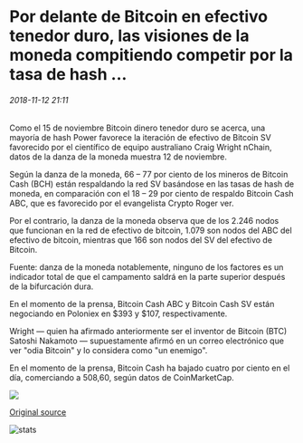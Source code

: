 # Por delante de Bitcoin en efectivo tenedor duro, las visiones de la moneda compitiendo competir por la tasa de hash ...

###### 2018-11-12 21:11

Como el 15 de noviembre Bitcoin dinero tenedor duro se acerca, una mayoría de hash Power favorece la iteración de efectivo de Bitcoin SV favorecido por el científico de equipo australiano Craig Wright nChain, datos de la danza de la moneda muestra 12 de noviembre.

Según la danza de la moneda, 66 – 77 por ciento de los mineros de Bitcoin Cash (BCH) están respaldando la red SV basándose en las tasas de hash de moneda, en comparación con el 18 – 29 por ciento de respaldo Bitcoin Cash ABC, que es favorecido por el evangelista Crypto Roger ver.

Por el contrario, la danza de la moneda observa que de los 2.246 nodos que funcionan en la red de efectivo de bitcoin, 1.079 son nodos del ABC del efectivo de bitcoin, mientras que 166 son nodos del SV del efectivo de Bitcoin.

Fuente: danza de la moneda notablemente, ninguno de los factores es un indicador total de que el campamento saldrá en la parte superior después de la bifurcación dura.

En el momento de la prensa, Bitcoin Cash ABC y Bitcoin Cash SV están negociando en Poloniex en $393 y $107, respectivamente.

Wright — quien ha afirmado anteriormente ser el inventor de Bitcoin (BTC) Satoshi Nakamoto — supuestamente afirmó en un correo electrónico que ver "odia Bitcoin" y lo considera como "un enemigo".

En el momento de la prensa, Bitcoin Cash ha bajado cuatro por ciento en el día, comerciando a 508,60, según datos de CoinMarketCap.

![](https://s3.cointelegraph.com/storage/uploads/view/227dde18648fc21a48367cf1b20ee54a.png)

[Original source](https://cointelegraph.com/news/ahead-of-bitcoin-cash-hard-fork-the-coins-competing-visions-vie-for-hash-rate)

![stats](https://c.statcounter.com/11760860/0/a89fa40b/1/ "stats")